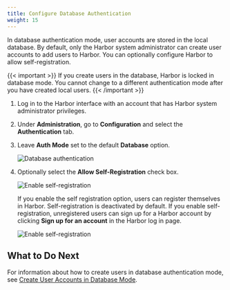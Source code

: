 ```yaml
---
title: Configure Database Authentication
weight: 15
---
```


In database authentication mode, user accounts are stored in the local database. By default, only the Harbor system administrator can create user accounts to add users to Harbor. You can optionally configure Harbor to allow self-registration.  

{{< important >}}
If you create users in the database, Harbor is locked in database mode. You cannot change to a different authentication mode after you have created local users.
{{< /important >}}

1. Log in to the Harbor interface with an account that has Harbor system administrator privileges.
1. Under **Administration**, go to **Configuration** and select the **Authentication** tab.
1. Leave **Auth Mode** set to the default **Database** option.

   ![Database authentication](../../../img/db-auth.png)
   
1. Optionally select the **Allow Self-Registration** check box.

   ![Enable self-registration](../../../img/new-self-reg.png)
   
   If you enable the self registration option, users can register themselves in Harbor. Self-registration is deactivated by default. If you enable self-registration, unregistered users can sign up for a Harbor account by clicking **Sign up for an account** in the Harbor log in page.
    
    ![Enable self-registration](../../../img/self-registration-login.png)
    
## What to Do Next

For information about how to create users in database authentication mode, see [Create User Accounts in Database Mode](../managing-users/create-users-db.md).
